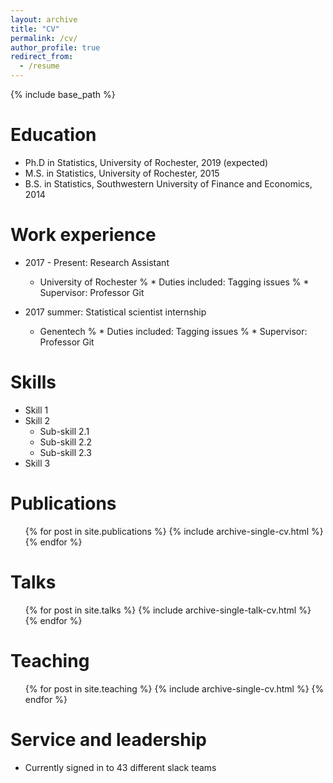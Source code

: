 ```yaml
---
layout: archive
title: "CV"
permalink: /cv/
author_profile: true
redirect_from:
  - /resume
---
```


{% include base_path %}

Education
======
* Ph.D in Statistics, University of Rochester, 2019 (expected)
* M.S. in Statistics, University of Rochester, 2015
* B.S. in Statistics, Southwestern University of Finance and Economics, 2014

Work experience
======
* 2017 - Present: Research Assistant
  * University of Rochester
 % * Duties included: Tagging issues
 % * Supervisor: Professor Git

* 2017 summer: Statistical scientist internship
  * Genentech
 % * Duties included: Tagging issues
 % * Supervisor: Professor Git
  
Skills
======
* Skill 1
* Skill 2
  * Sub-skill 2.1
  * Sub-skill 2.2
  * Sub-skill 2.3
* Skill 3

Publications
======
  <ul>{% for post in site.publications %}
    {% include archive-single-cv.html %}
  {% endfor %}</ul>
  
Talks
======
  <ul>{% for post in site.talks %}
    {% include archive-single-talk-cv.html %}
  {% endfor %}</ul>
  
Teaching
======
  <ul>{% for post in site.teaching %}
    {% include archive-single-cv.html %}
  {% endfor %}</ul>
  
Service and leadership
======
* Currently signed in to 43 different slack teams
